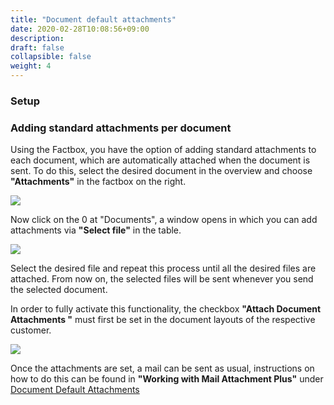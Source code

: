```yaml
---
title: "Document default attachments"
date: 2020-02-28T10:08:56+09:00
description: 
draft: false
collapsible: false
weight: 4
---
```

### Setup

### Adding standard attachments per document

Using the Factbox, you have the option of adding standard attachments to each document, which are automatically attached when the document is sent. To do this, select the desired document in the overview and choose **"Attachments"** in the factbox on the right.

![](images/apps/attachmentoverattachen.PNG)

Now click on the 0 at "Documents", a window opens in which you can add attachments via **"Select file"** in the table.

![](images/apps/attachmentdoc.PNG)

Select the desired file and repeat this process until all the desired files are attached. From now on, the selected files will be sent whenever you send the selected document.

In order to fully activate this functionality, the checkbox **"Attach Document Attachments "** must first be set in the document layouts of the respective customer.

![](images/apps/documents_en.png)

Once the attachments are set, a mail can be sent as usual, instructions on how to do this can be found in **"Working with Mail Attachment Plus"** under [Document Default Attachments](en-us/apps/mail_attachment_plus/working-with-map/defaults-document/)
